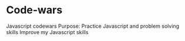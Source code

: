# Code-wars
Javascript codewars 
Purpose:
Practice Javascript and problem solving skills
Improve my Javascript skills
